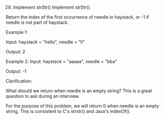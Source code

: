 28. Implement strStr()
Implement strStr().


Return the index of the first occurrence of needle in haystack, or -1 if needle is not part of haystack.


Example 1:

Input: haystack = "hello", needle = "ll"

Output: 2

Example 2:
Input: haystack = "aaaaa", needle = "bba"

Output: -1

Clarification:


What should we return when needle is an empty string? This is a great question to ask during an interview.


For the purpose of this problem, we will return 0 when needle is an empty string. This is consistent to C's strstr() and Java's indexOf().
